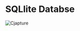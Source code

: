 # SQLlite Databse
![Cjapture](https://github.com/vikasdev9/SQLliteDB/assets/111718986/d8eafc0a-93ed-48e6-8411-627d26ca21d4)

